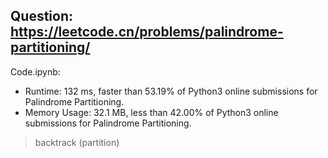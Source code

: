 ## Question: https://leetcode.cn/problems/palindrome-partitioning/

Code.ipynb:
* Runtime: 132 ms, faster than 53.19% of Python3 online submissions for Palindrome Partitioning.
* Memory Usage: 32.1 MB, less than 42.00% of Python3 online submissions for Palindrome Partitioning.
> backtrack (partition)
